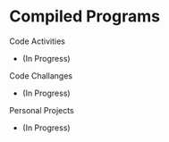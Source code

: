# **Compiled Programs**

Code Activities
   - (In Progress)

Code Challanges
   - (In Progress)

Personal Projects
   - (In Progress)